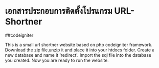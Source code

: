 # เอกสารประกอบการติดตั้งโปรแกรม URL-Shortner

##codeigniter

This is a small url shortner website based on php codeigniter framework.
Download the zip file,unzip it and place it into your htdocs folder.
Create a new database and name it 'redirect'.
Import the sql file into the database you created.
Now you are ready to run the website.


